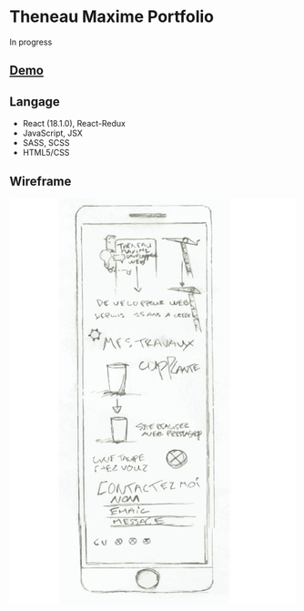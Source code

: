 # Theneau Maxime Portfolio
In progress

## [Demo](https://maximetheneau.github.io/Maximethe.github.io/)

## Langage

- React (18.1.0), React-Redux
- JavaScript, JSX
- SASS, SCSS
- HTML5/CSS

## Wireframe

![Wireframe portfolio Theneau Maxime](./wireframe.jpg "Wireframe portfolio Theneau Maxime")
